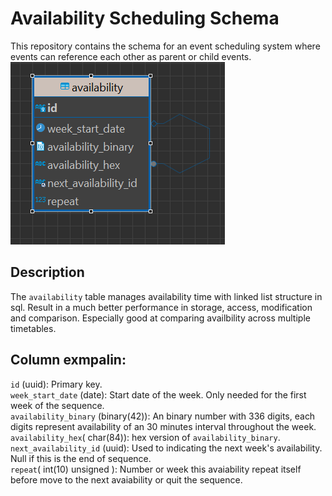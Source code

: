 # Availability Scheduling Schema

This repository contains the schema for an event scheduling system where events can reference each other as parent or child events.
![alt text](image.png)
## Description

The `availability` table manages availability time with linked list structure in sql. Result in a much better performance in storage, access, modification and comparison. Especially good at comparing availbility across multiple timetables.


## Column exmpalin:
  `id` (uuid): Primary key. \
  `week_start_date` (date): Start date of the week. Only needed for the first week of the sequence. \
  `availability_binary` (binary(42)): An binary number with 336 digits, each digits represent availability of an 30 minutes interval throughout the week. \
  `availability_hex`( char(84)): hex version of `availability_binary`. \
  `next_availability_id` (uuid): Used to indicating the next week's availability. Null if this is the end of sequence. \
  `repeat`( int(10) unsigned ): Number or week this avaiability repeat itself before move to the next avaiability or quit the sequence.
